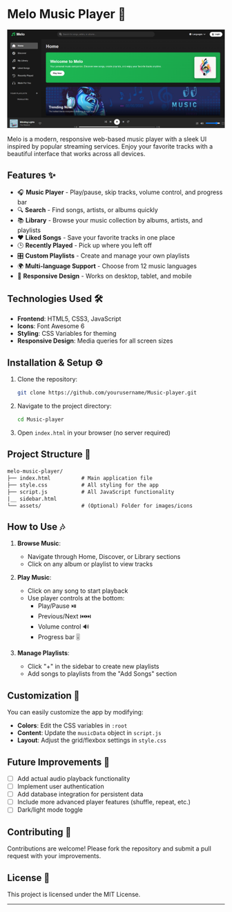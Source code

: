 # Melo Music Player 🎵

![Melo Screenshot](music.png)

Melo is a modern, responsive web-based music player with a sleek UI inspired by popular streaming services. Enjoy your favorite tracks with a beautiful interface that works across all devices.

## Features ✨

- 🎧 **Music Player** - Play/pause, skip tracks, volume control, and progress bar
- 🔍 **Search** - Find songs, artists, or albums quickly
- 📚 **Library** - Browse your music collection by albums, artists, and playlists
- ❤️ **Liked Songs** - Save your favorite tracks in one place
- 🕒 **Recently Played** - Pick up where you left off
- 🎛️ **Custom Playlists** - Create and manage your own playlists
- 🌍 **Multi-language Support** - Choose from 12 music languages
- 🔄 **Responsive Design** - Works on desktop, tablet, and mobile

## Technologies Used 🛠️

- **Frontend**: HTML5, CSS3, JavaScript
- **Icons**: Font Awesome 6
- **Styling**: CSS Variables for theming
- **Responsive Design**: Media queries for all screen sizes

## Installation & Setup ⚙️

1. Clone the repository:
   ```bash
   git clone https://github.com/yourusername/Music-player.git
   ```
2. Navigate to the project directory:
   ```bash
   cd Music-player
   ```
3. Open `index.html` in your browser (no server required)

## Project Structure 📂

```
melo-music-player/
├── index.html          # Main application file
├── style.css           # All styling for the app
├── script.js           # All JavaScript functionality
|__ sidebar.html         
└── assets/             # (Optional) Folder for images/icons
```

## How to Use 🎶

1. **Browse Music**:
   - Navigate through Home, Discover, or Library sections
   - Click on any album or playlist to view tracks

2. **Play Music**:
   - Click on any song to start playback
   - Use player controls at the bottom:
     - Play/Pause ⏯️
     - Previous/Next ⏮️⏭️
     - Volume control 🔊
     - Progress bar 🎚️

3. **Manage Playlists**:
   - Click "+" in the sidebar to create new playlists
   - Add songs to playlists from the "Add Songs" section

## Customization 🎨

You can easily customize the app by modifying:

- **Colors**: Edit the CSS variables in `:root`
- **Content**: Update the `musicData` object in `script.js`
- **Layout**: Adjust the grid/flexbox settings in `style.css`

## Future Improvements 🚀

- [ ] Add actual audio playback functionality
- [ ] Implement user authentication
- [ ] Add database integration for persistent data
- [ ] Include more advanced player features (shuffle, repeat, etc.)
- [ ] Dark/light mode toggle

## Contributing 🤝

Contributions are welcome! Please fork the repository and submit a pull request with your improvements.

## License 📄

This project is licensed under the MIT License.

---
